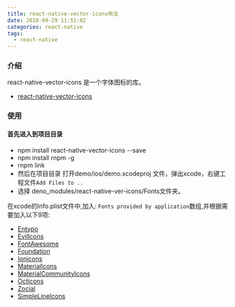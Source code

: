 ```yaml
---
title: react-native-vector-icons用法
date: 2018-09-29 11:51:02
categories: react-native
tags:
  - react-native
---
```


### 介绍

react-native-vector-icons 是一个字体图标的库。

- [react-native-vector-icons](https://oblador.github.io/react-native-vector-icons/)

### 使用

#### 首先进入到项目目录

- npm install react-native-vector-icons --save
- npm install rnpm -g
- rnpm link
- 然后在项目目录 打开demo/ios/demo.xcodeproj 文件，弹出xcode，右键工程文件`Add Files to ..`
- 选择 deno_modules/react-native-ver-icons/Fonts文件夹。

在xcode的Info.plist文件中,加入: `Fonts provided by application`数组,并根据需要加入以下9项:

- [Entypo](http://entypo.com/)
- [EvilIcons](http://evil-icons.io/)
- [FontAwesome](http://fontawesome.io/icons/)
- [Foundation](http://zurb.com/playground/foundation-icon-fonts-3)
- [Ionicons](http://ionicframework.com/docs/ionicons/)
- [MaterialIcons](https://www.google.com/design/icons/)
- [MaterialCommunityIcons](https://materialdesignicons.com/)
- [Octicons](http://octicons.github.com)
- [Zocial](http://zocial.smcllns.com/)
- [SimpleLineIcons](http://simplelineicons.com/)
